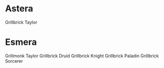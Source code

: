 # Astera

Grillbrick Taylor

# Esmera

Grillmonk Taylor
Grillbrick Druid
Grillbrick Knight
Grillbrick Paladin
Grillbrick Sorcerer
